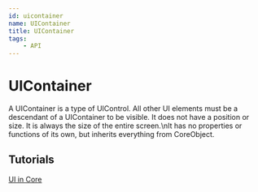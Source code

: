 ```yaml
---
id: uicontainer
name: UIContainer
title: UIContainer
tags:
    - API
---
```


# UIContainer

A UIContainer is a type of UIControl. All other UI elements must be a descendant of a UIContainer to be visible. It does not have a position or size. It is always the size of the entire screen.\nIt has no properties or functions of its own, but inherits everything from CoreObject.

## Tutorials

[UI in Core](../tutorials/ui_reference.md)
